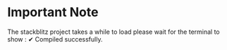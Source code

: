 # Important Note

The stackblitz project takes a while to load
please wait for the terminal to show :
✔ Compiled successfully.
